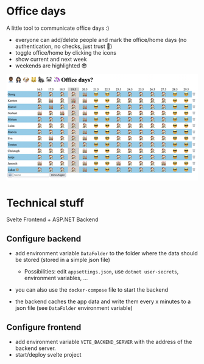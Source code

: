 # Office days

A little tool to communicate office days :)
- everyone can add/delete people and mark the office/home days (no authentication, no checks, just trust 👮)
- toggle office/home by clicking the icons
- show current and next week
- weekends are highlighted 😎

![Office days example](example.png)

# Technical stuff

Svelte Frontend + ASP.NET Backend

## Configure backend
- add environment variable `DataFolder` to the folder where the data should be stored (stored in a simple json file)
  - Possibilities: edit `appsettings.json`, use `dotnet user-secrets`, environment variables, ...
- you can also use the `docker-compose` file to start the backend

- the backend caches the app data and write them every x minutes to a json file (see `DataFolder` environment variable)

## Configure frontend
- add environment variable `VITE_BACKEND_SERVER` with the address of the backend server.
- start/deploy svelte project
